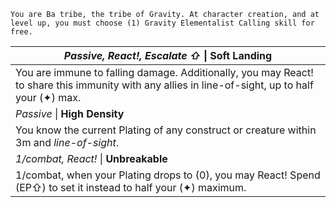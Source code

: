 	You are Ba tribe, the tribe of Gravity. At character creation, and at level up, you must choose (1) Gravity Elementalist Calling skill for free.

| *Passive, React!, Escalate ⇧* \| **Soft Landing**                                                                                                |
| ------------------------------------------------------------------------------------------------------------------------------------------------ |
| You are immune to falling damage. Additionally, you may React! to share this immunity with any allies in line-of-sight, up to half your (✦) max. |
| *Passive* \| **High Density**                                                                                                                    |
| You know the current Plating of any construct or creature within 3m and *line-of-sight*.                                                         |
| *1/combat, React!* \| **Unbreakable**                                                                                                            |
| 1/combat, when your Plating drops to (0), you may React! Spend (EP⇧) to set it instead to half your (✦) maximum.                                 |


